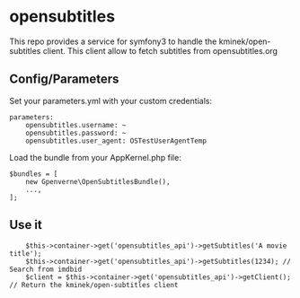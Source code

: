 # opensubtitles
This repo provides a service for symfony3 to handle the kminek/open-subtitles client.
This client allow to fetch subtitles from opensubtitles.org

## Config/Parameters
Set your parameters.yml with your custom credentials:
```
parameters:
    opensubtitles.username: ~
    opensubtitles.password: ~
    opensubtitles.user_agent: OSTestUserAgentTemp
```

Load the bundle from your AppKernel.php file:
```
$bundles = [
    new Gpenverne\OpenSubtitlesBundle(),
    ...,
];
```

## Use it
```
    $this->container->get('opensubtitles_api')->getSubtitles('A movie title');
    $this->container->get('opensubtitles_api')->getSubtitles(1234); // Search from imdbid
    $client = $this->container->get('opensubtitles_api')->getClient(); // Return the kminek/open-subtitles client
```
